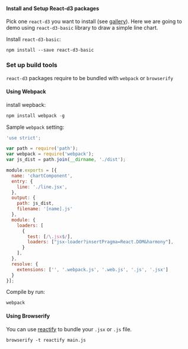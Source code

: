 #### Install and Setup React-d3 packages

Pick one `react-d3` you want to install (see [gallery](/gallery)). Here we are going to demo using `react-d3-basic` library to draw a simple line chart.

Install `react-d3-basic`:

```
npm install --save react-d3-basic
```

### Set up build tools

`react-d3` packages require to be bundled with `webpack` or `browserify`

#### Using Webpack

install wepback: 

```js
npm install webpack -g
```

Sample `webpack` setting:

```js
'use strict';

var path = require('path');
var webpack = require('webpack');
var js_dist = path.join(__dirname, './dist');

module.exports = [{
  name: 'chartComponent',
  entry: {
    line: './line.jsx',
  },
  output: {
    path: js_dist,
    filename: '[name].js'
  },
  module: {
    loaders: [
      {
        test: [/\.jsx$/],
        loaders: ["jsx-loader?insertPragma=React.DOM&harmony"],
      }
    ],
  },
  resolve: {
    extensions: ['', '.webpack.js', '.web.js', '.js', '.jsx']
  }
}];
```

Compile by run:

```
webpack
```

#### Using Browserify

You can use [reactify](https://github.com/andreypopp/reactify) to bundle your `.jsx` or `.js` file.

```
browserify -t reactify main.js
```
